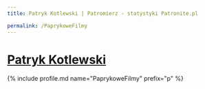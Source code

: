 ```yaml
---
title: Patryk Kotlewski | Patromierz - statystyki Patronite.pl

permalink: /PaprykoweFilmy
---
```


# [Patryk Kotlewski](https://patronite.pl/PaprykoweFilmy)

{% include profile.md name="PaprykoweFilmy" prefix="p" %}
